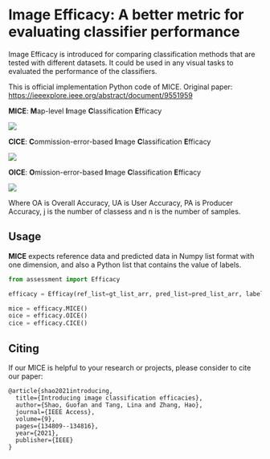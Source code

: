 # Image Efficacy: A better metric for evaluating classifier performance


Image Efficacy is introduced for comparing classification methods that are tested with different datasets. It could be used in any visual tasks to evaluated the performance of the classifiers.



This is official implementation Python code of MICE. Original paper: https://ieeexplore.ieee.org/abstract/document/9551959



**MICE**:  **M**ap-level **I**mage **C**lassification **E**fficacy

![](https://latex.codecogs.com/svg.image?\mathrm{MICE}=\frac{OA-\sum_{j=1}^{n}\left(\frac{n_{&plus;j}}{n}\right)^{2}}{1-\sum_{j=1}^{n}\left(\frac{n_{&plus;j}}{n}\right)^{2}})

**CICE**: **C**ommission-error-based **I**mage **C**lassification **E**fficacy

![](https://latex.codecogs.com/svg.image?\mathrm{CICE}_{j}=\frac{{UA}_{j}-\frac{n_{&plus;j}}{n}}{1-\frac{n_{&plus;j}}{n}})


**OICE**: **O**mission-error-based **I**mage **C**lassification **E**fficacy

![](https://latex.codecogs.com/svg.image?\mathrm{OICE}_{j}=\frac{{PA}_{j}-\frac{n_{&plus;j}}{n}}{1-\frac{n_{&plus;j}}{n}})

Where OA is Overall Accuracy, UA is User Accuracy, PA is Producer Accuracy, j is the number of classess and n is the number of samples.

## Usage



**MICE** expects reference data and predicted data in Numpy list format with one dimension, and also a Python list that contains the value of labels.



```python
from assessment import Efficacy

efficacy = Efficay(ref_list=gt_list_arr, pred_list=pred_list_arr, label_values=[0,1]) # binary classificaion

mice = efficacy.MICE()
oice = efficacy.OICE()
cice = efficacy.CICE()
```



## Citing

If our MICE is helpful to your research or projects, please consider to cite our paper:
```
@article{shao2021introducing,
  title={Introducing image classification efficacies},
  author={Shao, Guofan and Tang, Lina and Zhang, Hao},
  journal={IEEE Access},
  volume={9},
  pages={134809--134816},
  year={2021},
  publisher={IEEE}
}
```

